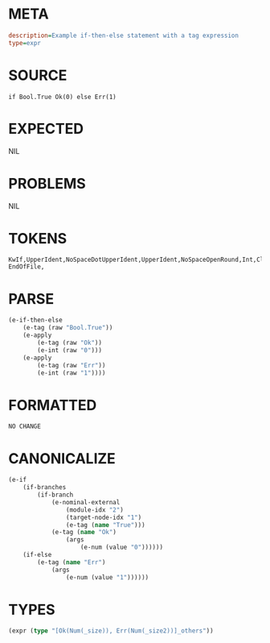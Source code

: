 # META
~~~ini
description=Example if-then-else statement with a tag expression
type=expr
~~~
# SOURCE
~~~roc
if Bool.True Ok(0) else Err(1)
~~~
# EXPECTED
NIL
# PROBLEMS
NIL
# TOKENS
~~~zig
KwIf,UpperIdent,NoSpaceDotUpperIdent,UpperIdent,NoSpaceOpenRound,Int,CloseRound,KwElse,UpperIdent,NoSpaceOpenRound,Int,CloseRound,
EndOfFile,
~~~
# PARSE
~~~clojure
(e-if-then-else
	(e-tag (raw "Bool.True"))
	(e-apply
		(e-tag (raw "Ok"))
		(e-int (raw "0")))
	(e-apply
		(e-tag (raw "Err"))
		(e-int (raw "1"))))
~~~
# FORMATTED
~~~roc
NO CHANGE
~~~
# CANONICALIZE
~~~clojure
(e-if
	(if-branches
		(if-branch
			(e-nominal-external
				(module-idx "2")
				(target-node-idx "1")
				(e-tag (name "True")))
			(e-tag (name "Ok")
				(args
					(e-num (value "0"))))))
	(if-else
		(e-tag (name "Err")
			(args
				(e-num (value "1"))))))
~~~
# TYPES
~~~clojure
(expr (type "[Ok(Num(_size)), Err(Num(_size2))]_others"))
~~~

